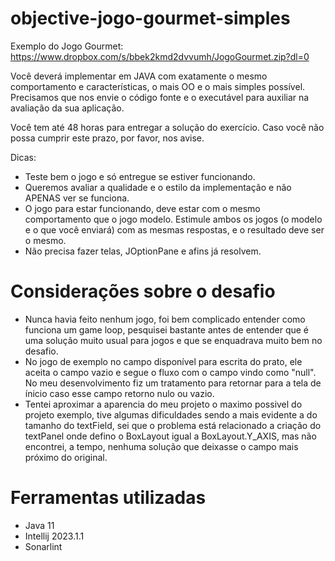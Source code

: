 # objective-jogo-gourmet-simples

Exemplo do Jogo Gourmet: <https://www.dropbox.com/s/bbek2kmd2dvvumh/JogoGourmet.zip?dl=0>

Você deverá implementar em JAVA com exatamente o mesmo comportamento e características, o mais OO e o mais simples possível. Precisamos que nos envie o código fonte e o executável para auxiliar na avaliação da sua aplicação.

Você tem até 48 horas para entregar a solução do exercício. Caso você não possa cumprir este prazo, por favor, nos avise.

Dicas:
- Teste bem o jogo e só entregue se estiver funcionando.
- Queremos avaliar a qualidade e o estilo da implementação e não APENAS ver se funciona.
- O jogo para estar funcionando, deve estar com o mesmo comportamento que o jogo modelo. Estimule ambos os jogos (o modelo e o que você enviará) com as mesmas respostas, e o resultado deve ser o mesmo.
- Não precisa fazer telas, JOptionPane e afins já resolvem.

# Considerações sobre o desafio
- Nunca havia feito nenhum jogo, foi bem complicado entender como funciona um game loop, pesquisei bastante antes de entender que é uma solução muito usual para jogos e que se enquadrava muito bem no desafio.
- No jogo de exemplo no campo disponível para escrita do prato, ele aceita o campo vazio e segue o fluxo com o campo vindo como "null". No meu desenvolvimento fiz um tratamento para retornar para a tela de ínicio caso esse campo retorno nulo ou vazio.
- Tentei aproximar a aparencia do meu projeto o maximo possivel do projeto exemplo, tive algumas dificuldades sendo a mais evidente a do tamanho do textField, sei que o problema está relacionado a criação do textPanel onde defino o BoxLayout igual a BoxLayout.Y_AXIS, mas não encontrei, a tempo, nenhuma solução que deixasse o campo mais próximo do original.

# Ferramentas utilizadas
- Java 11
- Intellij 2023.1.1
- Sonarlint